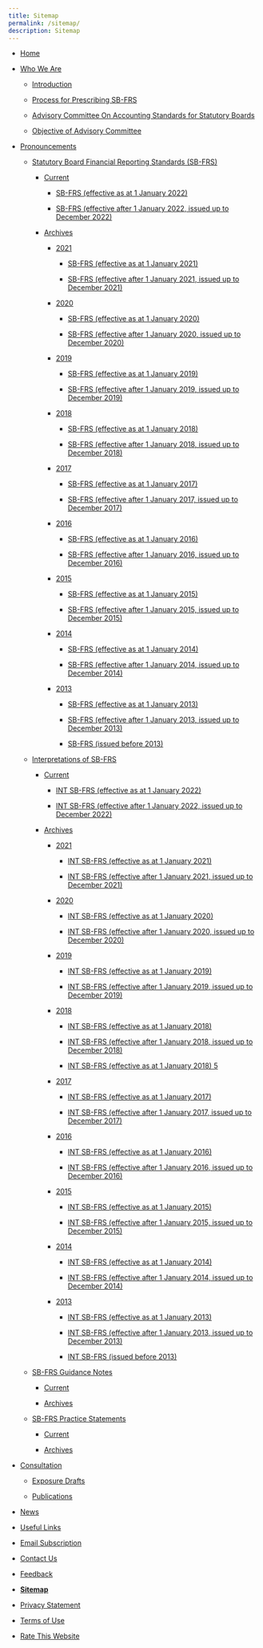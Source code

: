 ```yaml
---
title: Sitemap
permalink: /sitemap/
description: Sitemap
---
```

*   [Home]()
    
*   [Who We Are](/who-we-are)
    
    *   [Introduction](/who-we-are/introduction)
        
    *   [Process for Prescribing SB-FRS](/who-we-are/process-for-prescribing-sb-frs)
        
    *   [Advisory Committee On Accounting Standards for Statutory Boards](/who-we-are/advisory-committee-on-accounting-standards-for-statutory-boards)
        
    *   [Objective of Advisory Committee](/who-we-are/objectives-of-advisory-committee)
        
*   [Pronouncements](/pronouncements)
    
    *   [Statutory Board Financial Reporting Standards (SB-FRS)](/pronouncements/statutory-board-financial-reporting-standards-(sb-frs))
        
        *   [Current](/pronouncements/statutory-board-financial-reporting-standards-(sb-frs)/current)
            
            *   [SB-FRS (effective as at 1 January 2022)](/pronouncements/statutory-board-financial-reporting-standards-(sb-frs)/current/sb-frs-(effective-as-at-1-january-2022))
                
            *   [SB-FRS (effective after 1 January 2022, issued up to December 2022)](/pronouncements/statutory-board-financial-reporting-standards-(sb-frs)/current/sb-frs-(effective-after-1-january-2022-issued-up-to-december-2022))
                
        *   [Archives](/pronouncements/statutory-board-financial-reporting-standards-(sb-frs)/archives)
            
            *   [2021](/pronouncements/statutory-board-financial-reporting-standards-(sb-frs)/archives/2021)
                
                *   [SB-FRS (effective as at 1 January 2021)](/pronouncements/statutory-board-financial-reporting-standards-(sb-frs)/archives/2021/sb-frs-(effective-as-at-1-january-2021))
                    
                *   [SB-FRS (effective after 1 January 2021, issued up to December 2021)](/pronouncements/statutory-board-financial-reporting-standards-(sb-frs)/archives/2021/sb-frs-(effective-after-1-january-2021-issued-up-to-december-2021))
                    
            *   [2020](/pronouncements/statutory-board-financial-reporting-standards-(sb-frs)/archives/2020)
                
                *   [SB-FRS (effective as at 1 January 2020)](/pronouncements/statutory-board-financial-reporting-standards-(sb-frs)/archives/2020/sb-frs-(effective-as-at-1-january-2020))
                    
                *   [SB-FRS (effective after 1 January 2020, issued up to December 2020)](/pronouncements/statutory-board-financial-reporting-standards-(sb-frs)/archives/2020/sb-frs-(effective-after-1-january-2020-issued-up-to-december-2020))
                    
            *   [2019](/pronouncements/statutory-board-financial-reporting-standards-(sb-frs)/archives/2019)
                
                *   [SB-FRS (effective as at 1 January 2019)](/pronouncements/statutory-board-financial-reporting-standards-(sb-frs)/archives/2019/sb-frs-(effective-as-at-1-january-2019))
                    
                *   [SB-FRS (effective after 1 January 2019, issued up to December 2019)](/pronouncements/statutory-board-financial-reporting-standards-(sb-frs)/archives/2019/sb-frs-(effective-after-1-january-2019-issued-up-to-december-2019))
                    
            *   [2018](/pronouncements/statutory-board-financial-reporting-standards-(sb-frs)/archives/2018)
                
                *   [SB-FRS (effective as at 1 January 2018)](/pronouncements/statutory-board-financial-reporting-standards-(sb-frs)/archives/2018/sb-frs-(effective-as-at-1-january-2018))
                    
                *   [SB-FRS (effective after 1 January 2018, issued up to December 2018)](/pronouncements/statutory-board-financial-reporting-standards-(sb-frs)/archives/2018/sb-frs-(effective-after-1-january-2018-issued-up-to-december-2018))
                    
            *   [2017](/pronouncements/statutory-board-financial-reporting-standards-(sb-frs)/archives/2017)
                
                *   [SB-FRS (effective as at 1 January 2017)](/pronouncements/statutory-board-financial-reporting-standards-(sb-frs)/archives/2017/sb-frs-(effective-as-at-1-january-2017))
                    
                *   [SB-FRS (effective after 1 January 2017, issued up to December 2017)](/pronouncements/statutory-board-financial-reporting-standards-(sb-frs)/archives/2017/sb-frs-(effective-after-1-january-2017-issued-up-to-december-2017))
                    
            *   [2016](/pronouncements/statutory-board-financial-reporting-standards-(sb-frs)/archives/2016)
                
                *   [SB-FRS (effective as at 1 January 2016)](/pronouncements/statutory-board-financial-reporting-standards-(sb-frs)/archives/2016/sb-frs-(effective-as-at-1-january-2016))
                    
                *   [SB-FRS (effective after 1 January 2016, issued up to December 2016)](/pronouncements/statutory-board-financial-reporting-standards-(sb-frs)/archives/2016/sb-frs-(effective-after-1-january-2016-issued-up-to-december-2016))
                    
            *   [2015](/pronouncements/statutory-board-financial-reporting-standards-(sb-frs)/archives/2015)
                
                *   [SB-FRS (effective as at 1 January 2015)](/pronouncements/statutory-board-financial-reporting-standards-(sb-frs)/archives/2015/sb-frs-(effective-as-at-1-january-2015))
                    
                *   [SB-FRS (effective after 1 January 2015, issued up to December 2015)](/pronouncements/statutory-board-financial-reporting-standards-(sb-frs)/archives/2015/sb-frs-(effective-after-1-january-2015-issued-up-to-december-2015))
                    
            *   [2014](/pronouncements/statutory-board-financial-reporting-standards-(sb-frs)/archives/2014)
                
                *   [SB-FRS (effective as at 1 January 2014)](/pronouncements/statutory-board-financial-reporting-standards-(sb-frs)/archives/2014/sb-frs-(effective-as-at-1-january-2014))
                    
                *   [SB-FRS (effective after 1 January 2014, issued up to December 2014)](/pronouncements/statutory-board-financial-reporting-standards-(sb-frs)/archives/2014/sb-frs-(effective-after-1-january-2014-issued-up-to-december-2014))
                    
            *   [2013](/pronouncements/statutory-board-financial-reporting-standards-(sb-frs)/archives/2013)
                
                *   [SB-FRS (effective as at 1 January 2013)](/pronouncements/statutory-board-financial-reporting-standards-(sb-frs)/archives/2013/sb-frs-(effective-as-at-1-january-2013))
                    
                *   [SB-FRS (effective after 1 January 2013, issued up to December 2013)](/pronouncements/statutory-board-financial-reporting-standards-(sb-frs)/archives/2013/sb-frs-(effective-after-1-january-2013-issued-up-to-december-2013))
                    
                *   [SB-FRS (issued before 2013)](/pronouncements/statutory-board-financial-reporting-standards-(sb-frs)/archives/2013/sb-frs-(issued-before-2013))
                    
    *   [Interpretations of SB-FRS](/pronouncements/interpretations-of-sb-frs)
        
        *   [Current](/pronouncements/interpretations-of-sb-frs/current)
            
            *   [INT SB-FRS (effective as at 1 January 2022)](/pronouncements/interpretations-of-sb-frs/current/int-sb-frs-(effective-as-at-1-january-2022))
                
            *   [INT SB-FRS (effective after 1 January 2022, issued up to December 2022)](/pronouncements/interpretations-of-sb-frs/current/int-sb-frs-(effective-after-1-january-2021-issued-up-to-december-2022))
                
        *   [Archives](/pronouncements/interpretations-of-sb-frs/archives)
            
            *   [2021](/pronouncements/interpretations-of-sb-frs/archives/2021)
                
                *   [INT SB-FRS (effective as at 1 January 2021)](/pronouncements/interpretations-of-sb-frs/archives/2021/int-sb-frs-(effective-as-at-1-january-2021))
                    
                *   [INT SB-FRS (effective after 1 January 2021, issued up to December 2021)](/pronouncements/interpretations-of-sb-frs/archives/2021/int-sb-frs-(effective-after-1-january-2021-issued-up-to-december-2021))
                    
            *   [2020](/pronouncements/interpretations-of-sb-frs/archives/2020)
                
                *   [INT SB-FRS (effective as at 1 January 2020)](/pronouncements/interpretations-of-sb-frs/archives/2020/int-sb-frs-(effective-as-at-1-january-2020))
                    
                *   [INT SB-FRS (effective after 1 January 2020, issued up to December 2020)](/pronouncements/interpretations-of-sb-frs/archives/2020/int-sb-frs-(effective-after-1-january-2020-issued-up-to-december-2020))
                    
            *   [2019](/pronouncements/interpretations-of-sb-frs/archives/2019)
                
                *   [INT SB-FRS (effective as at 1 January 2019)](/pronouncements/interpretations-of-sb-frs/archives/2019/int-sb-frs-(effective-as-at-1-january-2019))
                    
                *   [INT SB-FRS (effective after 1 January 2019, issued up to December 2019)](/pronouncements/interpretations-of-sb-frs/archives/2019/int-sb-frs-(effective-after-1-january-2019-issued-up-to-december-2019))
                    
            *   [2018](/pronouncements/interpretations-of-sb-frs/archives/2018)
                
                *   [INT SB-FRS (effective as at 1 January 2018)](/pronouncements/interpretations-of-sb-frs/archives/2018/int-sb-frs-(effective-as-at-1-january-2018))
                    
                *   [INT SB-FRS (effective after 1 January 2018, issued up to December 2018)](/pronouncements/interpretations-of-sb-frs/archives/2018/int-sb-frs-(effective-after-1-january-2018-issued-up-to-december-2018))
                    
                *   [INT SB-FRS (effective as at 1 January 2018) 5](/pronouncements/interpretations-of-sb-frs/archives/2018/int-sb-frs-(effective-as-at-1-january-2018)-5)
                    
            *   [2017](/pronouncements/interpretations-of-sb-frs/archives/2017)
                
                *   [INT SB-FRS (effective as at 1 January 2017)](/pronouncements/interpretations-of-sb-frs/archives/2017/int-sb-frs-(effective-as-at-1-january-2017))
                    
                *   [INT SB-FRS (effective after 1 January 2017, issued up to December 2017)](/pronouncements/interpretations-of-sb-frs/archives/2017/int-sb-frs-(effective-after-1-january-2017-issued-up-to-december-2017))
                    
            *   [2016](/pronouncements/interpretations-of-sb-frs/archives/2016)
                
                *   [INT SB-FRS (effective as at 1 January 2016)](/pronouncements/interpretations-of-sb-frs/archives/2016/int-sb-frs-(effective-as-at-1-january-2016))
                    
                *   [INT SB-FRS (effective after 1 January 2016, issued up to December 2016)](/pronouncements/interpretations-of-sb-frs/archives/2016/int-sb-frs-(effective-after-1-january-2016-issued-up-to-december-2016))
                    
            *   [2015](/pronouncements/interpretations-of-sb-frs/archives/2015)
                
                *   [INT SB-FRS (effective as at 1 January 2015)](/pronouncements/interpretations-of-sb-frs/archives/2015/int-sb-frs-(effective-as-at-1-january-2015))
                    
                *   [INT SB-FRS (effective after 1 January 2015, issued up to December 2015)](/pronouncements/interpretations-of-sb-frs/archives/2015/int-sb-frs-(effective-after-1-january-2015-issued-up-to-december-2015))
                    
            *   [2014](/pronouncements/interpretations-of-sb-frs/archives/2014)
                
                *   [INT SB-FRS (effective as at 1 January 2014)](/pronouncements/interpretations-of-sb-frs/archives/2014/int-sb-frs-(effective-as-at-1-january-2014))
                    
                *   [INT SB-FRS (effective after 1 January 2014, issued up to December 2014)](/pronouncements/interpretations-of-sb-frs/archives/2014/int-sb-frs-(effective-after-1-january-2014-issued-up-to-december-2014))
                    
            *   [2013](/pronouncements/interpretations-of-sb-frs/archives/2013)
                
                *   [INT SB-FRS (effective as at 1 January 2013)](/pronouncements/interpretations-of-sb-frs/archives/2013/int-sb-frs-(effective-as-at-1-january-2013))
                    
                *   [INT SB-FRS (effective after 1 January 2013, issued up to December 2013)](/pronouncements/interpretations-of-sb-frs/archives/2013/int-sb-frs-(effective-after-1-january-2013-issued-up-to-december-2013))
                    
                *   [INT SB-FRS (issued before 2013)](/pronouncements/interpretations-of-sb-frs/archives/2013/int-sb-frs-(issued-before-2013))
                    
    *   [SB-FRS Guidance Notes](/pronouncements/sb-frs-guidance-notes)
        
        *   [Current](/pronouncements/sb-frs-guidance-notes/current)
            
        *   [Archives](/pronouncements/sb-frs-guidance-notes/archives)
            
    *   [SB-FRS Practice Statements](/pronouncements/sb-frs-practice-statements)
        
        *   [Current](/pronouncements/sb-frs-practice-statements/current)
            
        *   [Archives](/pronouncements/sb-frs-practice-statements/archives)
            
*   [Consultation](/consultation)
    
    *   [Exposure Drafts](/consultation/exposure-drafts)
        
    *   [Publications](/consultation/publications)
        
*   [News](/news)
    
*   [Useful Links](/useful-links)
    
*   [Email Subscription](https://www.assb.gov.sg/email-subscription)
    
*   [Contact Us](/contact-us)
    
*   [Feedback](https://www.assb.gov.sg/feedback)
    
*   **[Sitemap](/sitemap)**
    
*   [Privacy Statement](/privacy-statement)
    
*   [Terms of Use](/terms-of-use)
    
*   [Rate This Website](https://www.assb.gov.sg/rate-this-website)